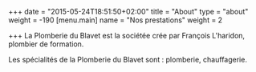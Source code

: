 +++
date = "2015-05-24T18:51:50+02:00"
title = "About"
type = "about"
weight = -190
[menu.main]
name = "Nos prestations"
weight = 2

+++
La Plomberie du Blavet est la sociétée crée par François L'haridon, plombier de formation.

Les spécialités de la Plomberie du Blavet sont : plomberie, chauffagerie.